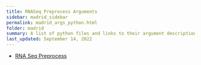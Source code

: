```yaml
---
title: RNASeq Preprocess Arguments
sidebar: madrid_sidebar
permalink: madrid_args_python.html
folder: madrid
summary: A list of python files and links to their argument descriptions
last_updated: September 14, 2022
---
```


- [RNA Seq Preprocess](madrid_args_python_rnaseq_preprocess.html)
